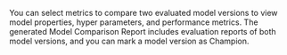 You can select metrics to compare two evaluated model versions to view model properties, hyper parameters, and performance metrics. The generated Model Comparison Report includes evaluation reports of both model versions, and you can mark a model version as Champion.

